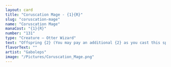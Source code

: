 ```yaml
---
layout: card
title: "Coruscation Mage - {1}{R}"
slug: "coruscation-mage"
name: "Coruscation Mage"
manaCost: "{1}{R}"
number: "131"
type: "Creature — Otter Wizard"
text: "Offspring {2} (You may pay an additional {2} as you cast this spell. If you do, when this creature enters, create a 1/1 token copy of it.)\nWhenever you cast a noncreature spell, this creature deals 1 damage to each opponent."
flavorText: ""
artist: "Gaboleps"
image: "/Pictures/Coruscation_Mage.png"
---
```


